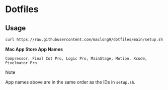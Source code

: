 # Dotfiles

## Usage

```sh
curl https://raw.githubusercontent.com/maclong9/dotfiles/main/setup.sh | sh
```

**Mac App Store App Names**

```
Compressor, Final Cut Pro, Logic Pro, MainStage, Motion, Xcode, Pixelmator Pro
```

> [!NOTE] 
> App names above are in the same order as the IDs in `setup.sh`.
